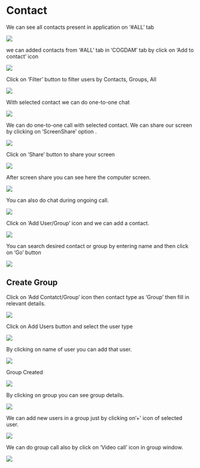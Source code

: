 # Contact

We can see all contacts present in application on ‘\#ALL’ tab

![](../.gitbook/assets/contacts.png)

we can added contacts from ‘\#ALL’ tab in ‘COGDAM’ tab by click on ‘Add to contact’ icon

![](../.gitbook/assets/image%20%28166%29.png)

Click on ‘Filter’ button to filter users by Contacts, Groups, All

![](../.gitbook/assets/image%20%28198%29.png)

With selected contact we can do one-to-one chat

![](../.gitbook/assets/image%20%2832%29.png)

We can do one-to-one call with selected contact. We can share our screen by clicking on ‘ScreenShare’ option .

![](../.gitbook/assets/image%20%2814%29.png)

Click on ‘Share’ button to share your screen

![](../.gitbook/assets/image%20%28114%29.png)

After screen share you can see here the computer screen.

![](../.gitbook/assets/image%20%28116%29.png)

You can also do chat during ongoing call.

![](../.gitbook/assets/image%20%28222%29.png)

Click on ‘Add User/Group’ icon and we can add a contact.

![](../.gitbook/assets/image%20%289%29.png)

You can search desired contact or group by entering name and then click on ‘Go’ button

![](../.gitbook/assets/image%20%28194%29.png)

##  **Create Group**

Click on ‘Add Contatct/Group’ icon then contact type as ‘Group’ then fill in relevant details.

![](../.gitbook/assets/image%20%28221%29.png)

Click on Add Users button and select the user type

![](../.gitbook/assets/image%20%2857%29.png)

By clicking on name of user you can add that user.

![](../.gitbook/assets/image%20%28174%29.png)

Group Created

![](../.gitbook/assets/image.png)

By clicking on group you can see group details.

![](../.gitbook/assets/image%20%28250%29.png)

We can add new users in a group just by clicking on’+’ icon of selected user.

![](../.gitbook/assets/image%20%28143%29.png)

We can do group call also by click on ‘Video call’ icon in group window.

![](../.gitbook/assets/image%20%2813%29.png)





